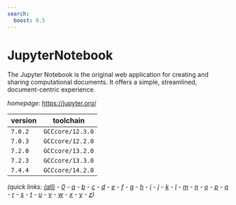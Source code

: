 ```yaml
---
search:
  boost: 0.5
---
```

# JupyterNotebook

The Jupyter Notebook is the original web application for creating and  sharing computational documents. It offers a simple, streamlined, document-centric experience.

*homepage*: <https://jupyter.org/>

version | toolchain
--------|----------
``7.0.2`` | ``GCCcore/12.3.0``
``7.0.3`` | ``GCCcore/12.2.0``
``7.2.0`` | ``GCCcore/13.2.0``
``7.2.3`` | ``GCCcore/13.3.0``
``7.4.4`` | ``GCCcore/14.2.0``


*(quick links: [(all)](../index.md) - [0](../0/index.md) - [a](../a/index.md) - [b](../b/index.md) - [c](../c/index.md) - [d](../d/index.md) - [e](../e/index.md) - [f](../f/index.md) - [g](../g/index.md) - [h](../h/index.md) - [i](../i/index.md) - [j](../j/index.md) - [k](../k/index.md) - [l](../l/index.md) - [m](../m/index.md) - [n](../n/index.md) - [o](../o/index.md) - [p](../p/index.md) - [q](../q/index.md) - [r](../r/index.md) - [s](../s/index.md) - [t](../t/index.md) - [u](../u/index.md) - [v](../v/index.md) - [w](../w/index.md) - [x](../x/index.md) - [y](../y/index.md) - [z](../z/index.md))*

